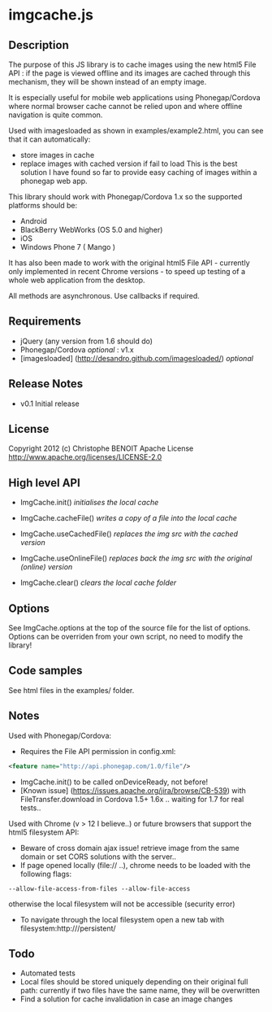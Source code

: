 imgcache.js
===========

Description
-----------
The purpose of this JS library is to cache images using the new html5 File API : if the page is viewed offline and its images are cached through this mechanism, they will be shown instead of an empty image.

It is especially useful for mobile web applications using Phonegap/Cordova where normal browser cache cannot be relied upon and where offline navigation is quite common.

Used with imagesloaded as shown in examples/example2.html, you can see that it can automatically:
* store images in cache
* replace images with cached version if fail to load
This is the best solution I have found so far to provide easy caching of images within a phonegap web app.

This library should work with Phonegap/Cordova 1.x so the supported platforms should be:
* Android
* BlackBerry WebWorks (OS 5.0 and higher)
* iOS
* Windows Phone 7 ( Mango )

It has also been made to work with the original html5 File API - currently only implemented in recent Chrome versions - to speed up testing of a whole web application from the desktop.

All methods are asynchronous. Use callbacks if required.

Requirements
------------
* jQuery (any version from 1.6 should do)
* Phonegap/Cordova *optional* : v1.x
* [imagesloaded] (http://desandro.github.com/imagesloaded/) *optional*

Release Notes
-------------
* v0.1 Initial release

License
-------
Copyright 2012 (c) Christophe BENOIT
Apache License http://www.apache.org/licenses/LICENSE-2.0

High level API
--------------
* ImgCache.init() *initialises the local cache*
* ImgCache.cacheFile() *writes a copy of a file into the local cache*
* ImgCache.useCachedFile() *replaces the img src with the cached version*
* ImgCache.useOnlineFile() *replaces back the img src with the original (online) version*

* ImgCache.clear() *clears the local cache folder*

Options
-------
See ImgCache.options at the top of the source file for the list of options.
Options can be overriden from your own script, no need to modify the library!

Code samples
------------
See html files in the examples/ folder.

Notes
-----
Used with Phonegap/Cordova:
* Requires the File API permission in config.xml:
```xml
<feature name="http://api.phonegap.com/1.0/file"/>
```
* ImgCache.init() to be called onDeviceReady, not before!
* [Known issue] (https://issues.apache.org/jira/browse/CB-539) with FileTransfer.download in Cordova 1.5+ 1.6x .. waiting for 1.7 for real tests..

Used with Chrome (v > 12 I believe..) or future browsers that support the html5 filesystem API:
* Beware of cross domain ajax issue! retrieve image from the same domain or set CORS solutions with the server..
* If page opened locally (file:// ..), chrome needs to be loaded with the following flags:
```
--allow-file-access-from-files --allow-file-access
```
otherwise the local filesystem will not be accessible (security error)
* To navigate through the local filesystem open a new tab with filesystem:http://<sitedomain>/persistent/

Todo
----
* Automated tests
* Local files should be stored uniquely depending on their original full path: currently if two files have the same name, they will be overwritten
* Find a solution for cache invalidation in case an image changes
